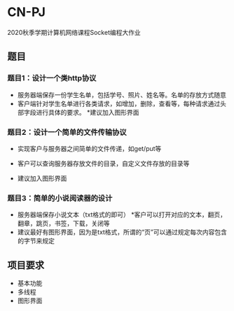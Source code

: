 # CN-PJ

2020秋季学期计算机网络课程Socket编程大作业

## 题目

### **题目1：设计一个类http协议**

*   服务器端保存一份学生名单，包括学号、照片、姓名等。名单的存放方式随意
*   客户端针对学生名单进行各类请求，如增加，删除，查看等，每种请求通过头部字段进行具体的要求。 *建议加入图形界面

### **题目2：设计一个简单的文件传输协议**

*   实现客户与服务器之间简单的文件传递，如get/put等
  
*   客户可以查询服务器存放文件的目录，自定义文件存放的目录等

*   建议加入图形界面

### **题目3：简单的小说阅读器的设计**

*   服务器端保存小说文本（txt格式的即可） *客户可以打开对应的文本，翻页，翻章，跳页，书签，下载，关闭等
*   建议最好有图形界面，因为是txt格式，所谓的“页”可以通过规定每次内容包含的字节来规定

## 项目要求

*   基本功能
*   多线程
*   图形界面